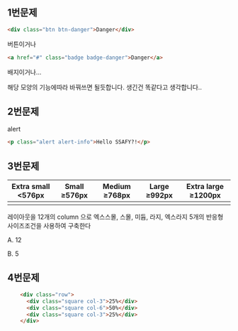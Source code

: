 ## 1번문제



 ```html
<div class="btn btn-danger">Danger</div>
 ```

버튼이거나

```html
<a href="#" class="badge badge-danger">Danger</a>
```

배지이거나...

해당 모양의 기능에따라 바꿔쓰면 될듯합니다. 생긴건 똑같다고 생각합니다..



## 2번문제

alert 

```html
<p class="alert alert-info">Hello SSAFY?!</p>
```



## 3번문제

| Extra small          <576px | Small          ≥576px | Medium          ≥768px | Large          ≥992px | Extra large          ≥1200px |
| --------------------------- | --------------------- | ---------------------- | --------------------- | ---------------------------- |
|                             |                       |                        |                       |                              |

레이아웃을 12개의 column 으로 엑스스몰, 스몰, 미듐, 라지, 엑스라지 5개의 반응형 사이즈조건을 사용하여 구축한다



A. 12

B. 5



## 4번문제

```html
    <div class="row">
      <div class="square col-3">25%</div>
      <div class="square col-6">50%</div>
      <div class="square col-3">25%</div>       
    </div>
```